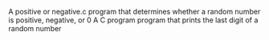 A positive or negative.c program that determines whether a random number is positive, negative, or 0
A C program program that prints the last digit of a random number
 
